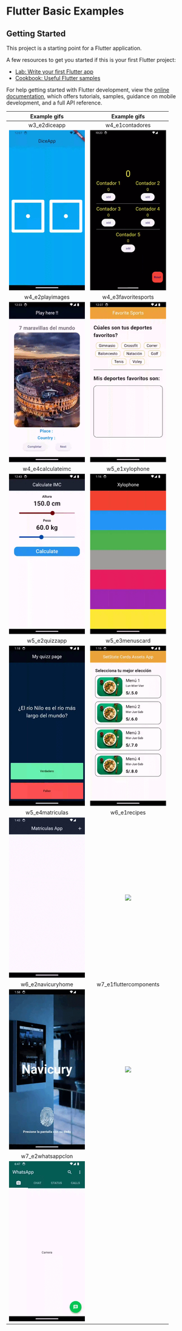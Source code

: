 # Flutter Basic Examples

## Getting Started

This project is a starting point for a Flutter application.

A few resources to get you started if this is your first Flutter project:

- [Lab: Write your first Flutter app](https://docs.flutter.dev/get-started/codelab)
- [Cookbook: Useful Flutter samples](https://docs.flutter.dev/cookbook)

For help getting started with Flutter development, view the
[online documentation](https://docs.flutter.dev/), which offers tutorials,
samples, guidance on mobile development, and a full API reference.

| Example gifs          | Example gifs          |
|:---------------------:|:---------------------:|
| w3_e2diceapp          | w4_e1contadores       |
| <img src="https://github.com/RendevMq/MyGIFS/blob/main/w3_e2diceapp.gif?raw=true" width="200px"> | <img src="https://github.com/RendevMq/MyGIFS/blob/main/w4_e1contadores.gif?raw=true" width="200px"> |
| w4_e2playimages       | w4_e3favoritesports   |
| <img src="https://github.com/RendevMq/MyGIFS/blob/main/w4_e2playimages.gif?raw=true" width="200px"> | <img src="https://github.com/RendevMq/MyGIFS/blob/main/w4_e3favoritesports.gif?raw=true" width="200px"> |
| w4_e4calculateimc     | w5_e1xylophone        |
| <img src="https://github.com/RendevMq/MyGIFS/blob/main/w4_e4calculateimc.gif?raw=true" width="200px"> | <img src="https://github.com/RendevMq/MyGIFS/blob/main/w5_e1xylophone.gif?raw=true" width="200px"> |
| w5_e2quizzapp         | w5_e3menuscard        |
| <img src="https://github.com/RendevMq/MyGIFS/blob/main/w5_e2quizzapp.gif?raw=true" width="200px"> | <img src="https://github.com/RendevMq/MyGIFS/blob/main/w5_e3menuscard.gif?raw=true" width="200px"> |
| w5_e4matriculas       | w6_e1recipes          |
| <img src="https://github.com/RendevMq/MyGIFS/blob/main/w5_e4matriculas.gif?raw=true" width="200px"> | <img src="https://github.com/RendevMq/MyGIFS/blob/main/w6_e1recipes.gif?raw=true" width="200px"> |
| w6_e2navicuryhome     | w7_e1fluttercomponents|
| <img src="https://github.com/RendevMq/MyGIFS/blob/main/w6_e2navicuryhome.gif?raw=true" width="200px"> | <img src="https://github.com/RendevMq/MyGIFS/blob/main/w7_e1fluttercomponents.gif?raw=true" width="200px"> |
| w7_e2whatsappclon     |                       |
| <img src="https://github.com/RendevMq/MyGIFS/blob/main/w7_e2whatsappclon.gif?raw=true" width="200px"> |                       |
